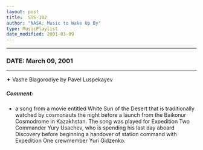 ```yaml
---
layout: post
title:  STS-102
author: "NASA: Music to Wake Up By"
type: MusicPlaylist
date_modified: 2001-03-09
---
```


----
### DATE: March 09, 2001
----
✦ Vashe Blagorodiye by Pavel Luspekayev

##### Comment:
* a song from a movie entitled White Sun of the Desert that is traditionally watched by cosmonauts the night before a launch from the Baikonur Cosmodrome in Kazakhstan. The song was played for Expedition Two Commander Yury Usachev, who is spending his last day aboard Discovery before beginning a handover of station command with Expedition One crewmember Yuri Gidzenko.
